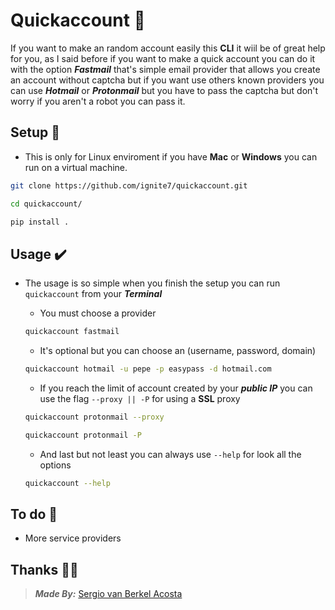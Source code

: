 # Quickaccount 📨

If you want to make an random account easily this **CLI** it wiil be of great
help for you, as I said before if you want to make a quick account you can do it
with the option **_Fastmail_** that's simple email provider that allows you
create an account without captcha but if you want use others known providers
you can use **_Hotmail_** or **_Protonmail_** but you have to pass the
captcha but don't worry if you aren't a robot you can pass it.

## Setup 🧲

- This is only for Linux enviroment if you have **Mac** or **Windows** you
can run on a virtual machine.

```bash
git clone https://github.com/ignite7/quickaccount.git

cd quickaccount/

pip install .
```

## Usage ✔️

- The usage is so simple when you finish the setup you can run `quickaccount`
from your **_Terminal_**

    + You must choose a provider

    ```bash
    quickaccount fastmail
    ```

    + It's optional but you can choose an (username, password, domain)

    ```bash
    quickaccount hotmail -u pepe -p easypass -d hotmail.com
    ```

    + If you reach the limit of account created by your **_public IP_** you can
    use the flag ```--proxy || -P``` for using a **SSL** proxy

    ```bash
    quickaccount protonmail --proxy

    quickaccount protonmail -P
    ```

    + And last but not least you can always use ```--help``` for look all the
    options

    ```bash
    quickaccount --help
    ```

## To do 🔮

- More service providers

## Thanks 👏🏻

> **_Made By:_** [Sergio van Berkel Acosta](https://www.sergiovanberkel.com/)
